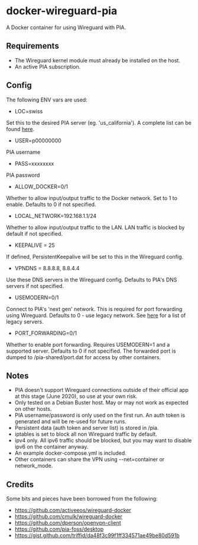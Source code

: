 # docker-wireguard-pia

A Docker container for using Wireguard with PIA.

## Requirements
* The Wireguard kernel module must already be installed on the host.
* An active PIA subscription.

## Config
The following ENV vars are used:
* LOC=swiss

Set this to the desired PIA server (eg. 'us_california'). A complete list can be found [here](https://www.privateinternetaccess.com/vpninfo/servers?version=1001&client=x-alpha).
* USER=p00000000

PIA username
* PASS=xxxxxxxx

PIA password
* ALLOW_DOCKER=0/1

Whether to allow input/output traffic to the Docker network. Set to 1 to enable. Defaults to 0 if not specified.
* LOCAL_NETWORK=192.168.1.1/24

Whether to allow input/output traffic to the LAN. LAN traffic is blocked by default if not specified.
* KEEPALIVE = 25

If defined, PersistentKeepalive will be set to this in the Wireguard config.
* VPNDNS = 8.8.8.8, 8.8.4.4

Use these DNS servers in the Wireguard config. Defaults to PIA's DNS servers if not specified.
* USEMODERN=0/1

Connect to PIA's 'next gen' network. This is required for port forwarding using Wireguard. Defaults to 0 - use legacy network. See [here](https://serverlist.piaservers.net/vpninfo/servers/new) for a list of legacy servers.
* PORT_FORWARDING=0/1

Whether to enable port forwarding. Requires USEMODERN=1 and a supported server. Defaults to 0 if not specified. The forwarded port is dumped to /pia-shared/port.dat for access by other containers.

## Notes
* PIA doesn't support Wireguard connections outside of their official app at this stage (June 2020), so use at your own risk.
* Only tested on a Debian Buster host. May or may not work as expected on other hosts.
* PIA username/password is only used on the first run. An auth token is generated and will be re-used for future runs.
* Persistent data (auth token and server list) is stored in /pia.
* iptables is set to block all non Wireguard traffic by default.
* ipv4 only. All ipv6 traffic should be blocked, but you may want to disable ipv6 on the container anyway.
* An example docker-compose.yml is included.
* Other containers can share the VPN using --net=container or network_mode.

## Credits
Some bits and pieces have been borrowed from the following:
* https://github.com/activeeos/wireguard-docker
* https://github.com/cmulk/wireguard-docker
* https://github.com/dperson/openvpn-client
* https://github.com/pia-foss/desktop
* https://gist.github.com/triffid/da48f3c99f1ff334571ae49be80d591b
